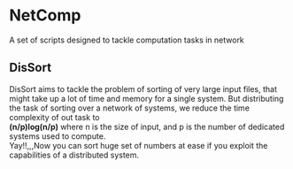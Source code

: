 # NetComp
A set of scripts designed to tackle computation tasks in network

## DisSort
DisSort aims to tackle the problem of sorting of very large input files, that might take up a lot of time and memory for a single system. But distributing the task of sorting over a network of systems, we reduce the time complexity of out task to <br> **(n/p)log(n/p)** where n is the size of input, and p is the number of dedicated systems used to compute.<br />
       Yay!!,,,Now you can sort huge set of numbers at ease if you exploit the capabilities of a distributed system.
